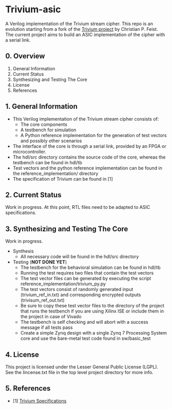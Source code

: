 # Trivium-asic
A Verilog implementation of the Trivium stream cipher. This repo is an evolution starting from a fork of the [Trivium project](https://github.com/FuzzyLogic/Trivium) by Christian P. Feist. The current project aims to build an ASIC implementation of the cipher with a serial link. 

## 0. Overview
1. General Information
2. Current Status
3. Synthesizing and Testing The Core
5. License
6. References
	

## 1. General Information
+ This Verilog implementation of the Trivium stream cipher consists of:
    - The core components
    - A testbench for simulation
    - A Python reference implementation for the generation of test vectors and possibly other scenarios
+ The interface of the core is through a serial link, provided by an FPGA or microcontroller.
+ The hdl/src directory contains the source code of the core, whereas the testbench can be found in hdl/tb
+ Test vectors and the python reference implementation can be found in the reference_implementation/ directory
+ The specification of Trivium can be found in [1]
	
## 2. Current Status
Work in progress. At this point, RTL files need to be adapted to ASIC specifications.
    
## 3. Synthesizing and Testing The Core
Work in progress. 

+ Synthesis
    - All necessary code will be found in the hdl/src directory
+ Testing (**NOT DONE YET**)
    - The testbench for the behavioral simulation can be found in hdl/tb
    - Running the test requires two files that contain the test vectors
    - The test vector files can be generated by executing the script reference_implementation/trivium_py.py
    - The test vectors consist of randomly generated input (trivium_ref_in.txt) and corresponding encrypted
      outputs (trivisum_ref_out.txt)
    - Be sure to copy these test vector files to the directory of the project that runs the testbench if you
      are using Xilinx ISE or include them in the project in case of Vivado
    - The testbench is self checking and will abort with a success message if all tests pass
    - Create a simple Zynq design with a single Zynq 7 Processing System core and use the bare-metal 
      test code found in sw/basic_test
		
## 4. License
This project is licensed under the Lesser General Public License (LGPL). See the lincense.txt file in the top
level project directory for more info.

## 5. References
+ [1] [Trivium Specifications](http://www.ecrypt.eu.org/stream/p3ciphers/trivium/trivium_p3.pdf)
